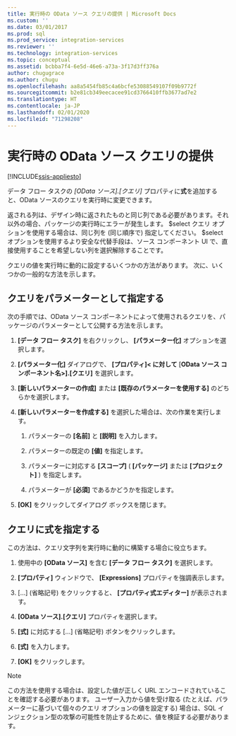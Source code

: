 ```yaml
---
title: 実行時の OData ソース クエリの提供 | Microsoft Docs
ms.custom: ''
ms.date: 03/01/2017
ms.prod: sql
ms.prod_service: integration-services
ms.reviewer: ''
ms.technology: integration-services
ms.topic: conceptual
ms.assetid: bcbba7f4-6e5d-46e6-a73a-3f17d3ff376a
author: chugugrace
ms.author: chugu
ms.openlocfilehash: aa8a5454fb85c4a6bcfe53088549107f09b9772f
ms.sourcegitcommit: b2e81cb349eecacee91cd3766410ffb3677ad7e2
ms.translationtype: HT
ms.contentlocale: ja-JP
ms.lasthandoff: 02/01/2020
ms.locfileid: "71298208"
---
```

# <a name="provide-an-odata-source-query-at-runtime"></a>実行時の OData ソース クエリの提供

[!INCLUDE[ssis-appliesto](../../includes/ssis-appliesto-ssvrpluslinux-asdb-asdw-xxx.md)]


 データ フロー タスクの *[OData ソース].[クエリ]* プロパティに**式**を追加すると、OData ソースのクエリを実行時に変更できます。  
  
 返される列は、デザイン時に返されたものと同じ列である必要があります。それ以外の場合、パッケージの実行時にエラーが発生します。 $select クエリ オプションを使用する場合は、同じ列を (同じ順序で) 指定してください。 $select オプションを使用するより安全な代替手段は、ソース コンポーネント UI で、直接使用することを希望しない列を選択解除することです。  
  
 クエリの値を実行時に動的に設定するいくつかの方法があります。 次に、いくつかの一般的な方法を示します。  
  
## <a name="provide-the-query-as-a-parameter"></a>クエリをパラメーターとして指定する  
 次の手順では、OData ソース コンポーネントによって使用されるクエリを、パッケージのパラメーターとして公開する方法を示します。  
  
1.  **[データ フロー タスク]** を右クリックし、 **[パラメーター化]** オプションを選択します。  
  
2.  **[パラメーター化]** ダイアログで、 **[プロパティ]\< に対して** [**OData ソース コンポーネント名>].[クエリ]** を選択します。  
  
3.  **[新しいパラメーターの作成]** または **[既存のパラメーターを使用する]** のどちらかを選択します。  
  
4.  **[新しいパラメーターを作成する]** を選択した場合は、次の作業を実行します。  
  
    1.  パラメーターの **[名前]** と **[説明]** を入力します。  
  
    2.  パラメーターの既定の **[値]** を指定します。  
  
    3.  パラメーターに対応する **[スコープ]** ( **[パッケージ]** または **[プロジェクト]** ) を指定します。  
  
    4.  パラメーターが **[必須]** であるかどうかを指定します。  
  
5.  **[OK]** をクリックしてダイアログ ボックスを閉じます。  
  
## <a name="provide-the-query-with-an-expression"></a>クエリに式を指定する
 この方法は、クエリ文字列を実行時に動的に構築する場合に役立ちます。
  
1.  使用中の **[OData ソース]** を含む **[データ フロー タスク]** を選択します。  
  
2.  **[プロパティ]** ウィンドウで、 **[Expressions]** プロパティを強調表示します。  
  
3.  [...] (省略記号) をクリックすると、 **[プロパティ式エディター]** が表示されます。  
  
4.  **[OData ソース].[クエリ]** プロパティを選択します。  
  
5.  **[式]** に対応する [...] (省略記号) ボタンをクリックします。  
  
6.  **[式]** を入力します。  
  
7.  **[OK]** をクリックします。  
  
> [!NOTE]  
> この方法を使用する場合は、設定した値が正しく URL エンコードされていることを確認する必要があります。 ユーザー入力から値を受け取る (たとえば、パラメーターに基づいて個々のクエリ オプションの値を設定する) 場合は、SQL インジェクション型の攻撃の可能性を防止するために、値を検証する必要があります。  
  
  
